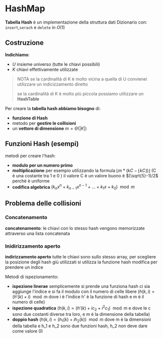 # HashMap

**Tabella Hash** è un implementazione della struttura dati Dizionario con: `insert`,`serach` e `delete` in $O(1)$


## Costruzione

**Indichiamo**: 
- $U$ insieme universo (tutte le chiavi possibili)
- $K$ chiavi effettivamente utilizzate


> NOTA
> se la cardinalità di K è molto vicina a quella di U convienei  utilizzare un indicizzamento diretto
>   
> se la cardinalità di K è molto più piccola possiamo utilizzare un **HashTable**


Per creare la **tabella hash abbiamo bisogno** di:
- **funzione di Hash**  
- metodo per **gestire le collisioni**
- un **vettore di dimensione** $m=\Theta(|K|)$

## Funzioni Hash (esempi)

metodi per creare l'hash:
- **modulo per un numero primo**
- **moltiplicazione** per esempio utilizzando la formula $\lfloor m* (kC-\lfloor kC \rfloor)\rfloor$ (C è una costante tra 1 e 0 ) il valore C è un valore buono è $(\sqrt{5}-1)/2$  perchè è uniforme
- **codifica algebrica** $(k_nx^n + k_{n−1}x ^{n−1} +\dots + k_1x + k_0) \mod m$


## Problema delle collisioni

### Concatenamento

**concatenamento**: le chiavi con lo stesso hash vengono memorizzate attraverso una lista concatenata 

### Inidirizzamento aperto

**indirizzamento aperto** tutte le chiavi sono sullo stesso array, per scegliere la posizione degli hash giù utilizzati si utilizza la funzione hash modifica per prendere un indice 

Metodi di ispezionamento:
- **ispezione linerae** semplicemente si prende una  funziona hash ci sia aggiunge l'indice  e  si fa il modulo con il numero di celle libere ($h(k,i)=(h'(k)+i )\mod m$ dove i è l'indice h' è la funzione di hash e m è il numero di celle) 
- **ispezione quadratica** ($h(k,i)=(h'(k)+ic_2+i^2c_1) \mod m$ e dove le c sono due  costanti diverse tra loro, e m è la dimensione della tabella)
- **doppio hash** ($h(k, i) = (h_1(k) + ih_2(k)) \mod m$ dove m è la dimensioni della tabella e h_1 e h_2 sono due funzioni hash, h_2 non deve dare come valore 0)
 
